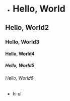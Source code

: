 - # Hello, World
## Hello, World2
### Hello, World3
#### Hello, World4
##### Hello, World5
###### Hello, World6
- hi ul